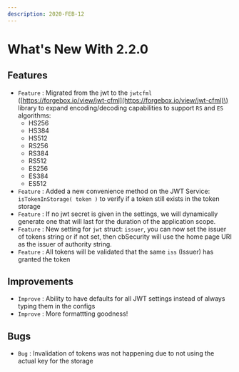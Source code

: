 ```yaml
---
description: 2020-FEB-12
---
```


# What's New With 2.2.0

## Features

* `Feature` : Migrated from the jwt to the `jwtcfml` \([https://forgebox.io/view/jwt-cfml](https://forgebox.io/view/jwt-cfml)\) library to expand encoding/decoding capabilities to support `RS` and `ES` algorithms:
  * HS256
  * HS384
  * HS512
  * RS256
  * RS384
  * RS512
  * ES256
  * ES384
  * ES512
* `Feature` : Added a new convenience method on the JWT Service: `isTokenInStorage( token )` to verify if a token still exists in the token storage
* `Feature` : If no jwt secret is given in the settings, we will dynamically generate one that will last for the duration of the application scope.
* `Feature` : New setting for `jwt` struct: `issuer`, you can now set the issuer of tokens string or if not set, then cbSecurity will use the home page URI as the issuer of authority string.
* `Feature` : All tokens will be validated that the same `iss` \(Issuer\) has granted the token

## Improvements

* `Improve` : Ability to have defaults for all JWT settings instead of always typing them in the configs
* `Improve` : More formattting goodness!

## Bugs

* `Bug` : Invalidation of tokens was not happening due to not using the actual key for the storage

